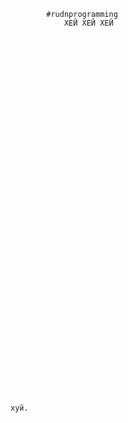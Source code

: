             #rudnprogramming
          		ХЕЙ ХЕЙ ХЕЙ 
							
							
							
							
							
							
							
							
							
							
							
							
							
							
							
							
							
							
							
							
							
							
							
							
							
							
							
							
							
							
							
							
							
							
							
							
							
							
							
							
							
							
																																				хуй.
